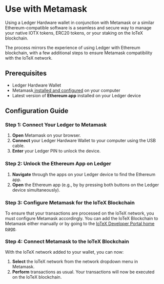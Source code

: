 # Use with Metamask

Using a Ledger Hardware wallet in conjunction with Metamask or a similar Ethereum-compatible software is a seamless and secure way to manage your native IOTX tokens, ERC20 tokens, or your staking on the IoTeX blockchain.&#x20;

The process mirrors the experience of using Ledger with Ethereum blockchain, with a few additional steps to ensure Metamask compatibility with the IoTeX network.

## Prerequisites

* Ledger Hardware Wallet
* Metamask[ installed and configured](../metamask-desktop.md) on your computer
* Latest version of **Ethereum app** installed on your Ledger device

## Configuration Guide

### Step 1: Connect Your Ledger to Metamask

1. **Open** Metamask on your browser.
2. **Connect** your Ledger Hardware Wallet to your computer using the USB cable.
3. **Enter** your Ledger PIN to unlock the device.

### Step 2: Unlock the Ethereum App on Ledger

1. **Navigate** through the apps on your Ledger device to find the Ethereum app.
2. **Open** the Ethereum app (e.g., by by pressing both buttons on the Ledger device simultaneously).

### Step 3: Configure Metamask for the IoTeX Blockchain

To ensure that your transactions are processed on the IoTeX network, you must configure Metamask accordingly. You can add the IoTeX Blockchain to Metamask either manually or by going to the [IoTeX Developer Portal home page](https://developers.iotex.io).

### Step 4: Connect Metamask to the IoTeX Blockchain

With the IoTeX network added to your wallet, you can now:

1. **Select** the IoTeX network from the network dropdown menu in Metamask.
2. **Perform** transactions as usual. Your transactions will now be executed on the IoTeX blockchain.

